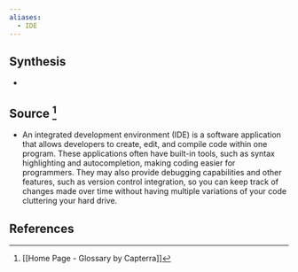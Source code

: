 ```yaml
---
aliases:
  - IDE
---
```

## Synthesis
- 
## Source [^1]
- An integrated development environment (IDE) is a software application that allows developers to create, edit, and compile code within one program. These applications often have built-in tools, such as syntax highlighting and autocompletion, making coding easier for programmers. They may also provide debugging capabilities and other features, such as version control integration, so you can keep track of changes made over time without having multiple variations of your code cluttering your hard drive.
## References

[^1]: [[Home Page - Glossary by Capterra]]